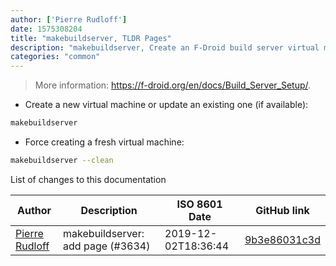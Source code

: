 ```yaml
---
author: ['Pierre Rudloff']
date: 1575308204
title: "makebuildserver, TLDR Pages"
description: "makebuildserver, Create an F-Droid build server virtual machine."
categories: "common"
---
```

> More information: <https://f-droid.org/en/docs/Build_Server_Setup/>.

- Create a new virtual machine or update an existing one (if available):

```bash
makebuildserver
```

- Force creating a fresh virtual machine:

```bash
makebuildserver --clean
```
List of changes to this documentation


Author | Description | ISO 8601 Date | GitHub link
------|-----|-----|-----
[Pierre Rudloff](mailto:contact@rudloff.pro) | makebuildserver: add page (#3634) | 2019-12-02T18:36:44 | [9b3e86031c3d](https://github.com/tldr-pages/tldr/commit/9b3e86031c3d0f0fe8d27ee16dce23eda615c700)

